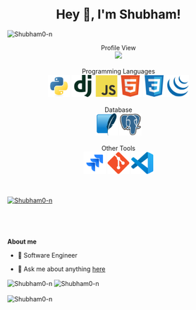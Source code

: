 <h1 align="center">Hey 👋, I'm Shubham!</h1>
<p align="left"> <img src="https://komarev.com/ghpvc/?username=Shubham0-n&label=Profile%20views&color=0e75b6&style=flat" alt="Shubham0-n" /> </p>

<div align="center">
  Profile View
  <br>
  <img src="https://profile-counter.glitch.me/Shubham0-n/count.svg" />
</div>

</br>
<div align="center">
  Programming Languages
  <br>
  <code><img height="50" alt="typescript" src="https://github.com/devicons/devicon/blob/master/icons/python/python-original.svg"></code>
  <code><img height="50" alt="typescript" src="https://github.com/devicons/devicon/blob/master/icons/django/django-plain.svg"></code>
  <code><img height="50" alt="graphql" src="https://github.com/devicons/devicon/blob/master/icons/javascript/javascript-original.svg"></code>
  <code><img height="50" alt="nodejs" src="https://github.com/devicons/devicon/blob/master/icons/html5/html5-original.svg"></code>
  <code><img height="50" alt="nodejs" src="https://github.com/devicons/devicon/blob/master/icons/css3/css3-original.svg"></code>
  <code><img height="50" alt="nodejs" src="https://github.com/devicons/devicon/blob/master/icons/jquery/jquery-original.svg"></code>
</div>

</br>
<div align="center">
  Database
  <br>
  <code><img height="50" alt="javascript" src="https://github.com/devicons/devicon/blob/master/icons/sqlite/sqlite-original.svg"></code>
  <code><img height="50" alt="typescript" src="https://github.com/devicons/devicon/blob/master/icons/postgresql/postgresql-original.svg"></code>
</div>

</br>
<div align="center">
  Other Tools
  <br>
  <code><img height="50" alt="javascript" src="https://github.com/devicons/devicon/blob/master/icons/jira/jira-original.svg"></code>
  <code><img height="50" alt="typescript" src="https://github.com/devicons/devicon/blob/master/icons/git/git-original.svg"></code>
  <code><img height="50" alt="nodejs" src="https://github.com/devicons/devicon/blob/master/icons/vscode/vscode-original.svg"></code>
</div>

</br>
</br>
<p align="left"> <a href="https://github.com/ryo-ma/github-profile-trophy"><img src="https://github-profile-trophy.vercel.app/?username=Shubham0-n" alt="Shubham0-n" /></a> </p>
<p align="left"> <a href="https://twitter.com/" target="blank"><img src="https://img.shields.io/twitter/follow/?logo=twitter&style=for-the-badge" alt="" /></a> </p>

<br />

**About me**

- 💼 Software Engineer

- 💬 Ask me about anything [here](https://github.com///issues)



<div>
  <a><img align="Center" src="https://github-readme-stats.vercel.app/api?username=Shubham0-n&show_icons=true&locale=en" alt="Shubham0-n" /></a>
  <a><img align="center" src="https://github-readme-stats.vercel.app/api/top-langs?username=Shubham0-n&show_icons=true&locale=en&layout=compact" alt="Shubham0-n" /></a>
</div>
<br>
<a><img align="center" src="https://github-readme-streak-stats.herokuapp.com/?user=Shubham0-n&" alt="Shubham0-n" /></a>


<!--
**Shubham0-n/Shubham0-n** is a ✨ _special_ ✨ repository because its `README.md` (this file) appears on your GitHub profile.

Here are some ideas to get you started:

- 🔭 I’m currently working on ...
- 🌱 I’m currently learning ...
- 👯 I’m looking to collaborate on ...
- 🤔 I’m looking for help with ...
- 💬 Ask me about ...
- 📫 How to reach me: ...
- 😄 Pronouns: ...
- ⚡ Fun fact: ...
-->
